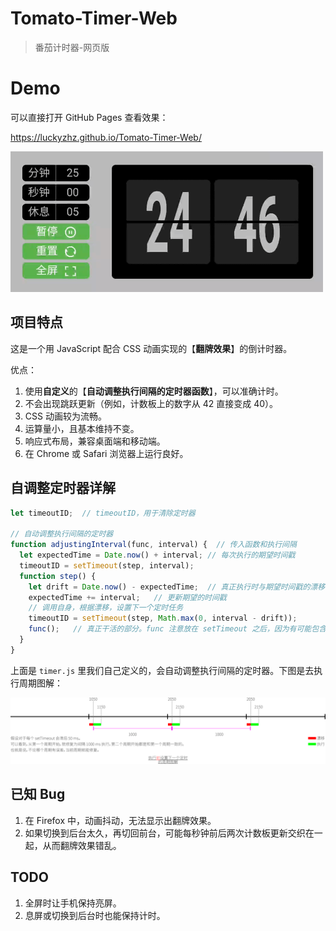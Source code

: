 # Tomato-Timer-Web

> 番茄计时器-网页版

# Demo

可以直接打开 GitHub Pages 查看效果：

<https://luckyzhz.github.io/Tomato-Timer-Web/>

<img src="reference/timer-demo.gif" style="width:500px;">

## 项目特点

这是一个用 JavaScript 配合 CSS 动画实现的【**翻牌效果**】的倒计时器。

优点：

1. 使用**自定义**的【**自动调整执行间隔的定时器函数**】，可以准确计时。
2. 不会出现跳跃更新（例如，计数板上的数字从 42 直接变成 40）。
3. CSS 动画较为流畅。
4. 运算量小，且基本维持不变。
5. 响应式布局，兼容桌面端和移动端。
6. 在 Chrome 或 Safari 浏览器上运行良好。

## 自调整定时器详解

```js
let timeoutID;  // timeoutID，用于清除定时器

// 自动调整执行间隔的定时器
function adjustingInterval(func, interval) {  // 传入函数和执行间隔
  let expectedTime = Date.now() + interval; // 每次执行的期望时间戳
  timeoutID = setTimeout(step, interval);
  function step() {
    let drift = Date.now() - expectedTime;  // 真正执行时与期望时间戳的漂移
    expectedTime += interval;   // 更新期望的时间戳
    // 调用自身，根据漂移，设置下一个定时任务
    timeoutID = setTimeout(step, Math.max(0, interval - drift));
    func();   // 真正干活的部分。func 注意放在 setTimeout 之后，因为有可能包含 clearTimeout 语句！！！
  }
}
```

上面是 `timer.js` 里我们自己定义的，会自动调整执行间隔的定时器。下图是去执行周期图解：

![自调整定时器周期图解](reference/adjustingInterval-图解.svg)

## 已知 Bug

1. 在 Firefox 中，动画抖动，无法显示出翻牌效果。
2. 如果切换到后台太久，再切回前台，可能每秒钟前后两次计数板更新交织在一起，从而翻牌效果错乱。

## TODO

1. 全屏时让手机保持亮屏。
2. 息屏或切换到后台时也能保持计时。